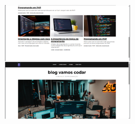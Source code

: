 <div align="center">
    <img src="assets/blog.png" alt="Blog Project Image" width="400" />
    <img src="assets/blog1.png" alt="Blog Project Image 1" width="400" />
</div>
